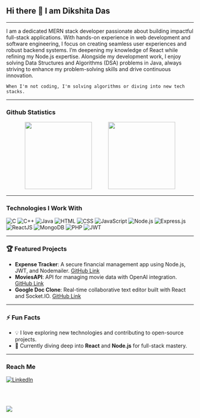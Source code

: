 ## Hi there 👋 I am Dikshita Das

---

I am a dedicated MERN stack developer passionate about building impactful full-stack applications. With hands-on experience in web development and software engineering, I focus on creating seamless user experiences and robust backend systems. I’m deepening my knowledge of React while refining my Node.js expertise. Alongside my development work, I enjoy solving Data Structures and Algorithms (DSA) problems in Java, always striving to enhance my problem-solving skills and drive continuous innovation.

```When I'm not coding, I'm solving algorithms or diving into new tech stacks.```

---

### Github Statistics

<div align="center">
  <img height="180em" src="https://github-readme-stats-eight-theta.vercel.app/api?username=DikshitaDas&show_icons=true&theme=algolia&include_all_commits=true&count_private=true" style="padding-right: 20px;"/>
  <img height="180em" src="https://github-readme-stats-eight-theta.vercel.app/api/top-langs/?username=DikshitaDas&layout=compact&langs_count=8&theme=algolia" style="padding-left: 20px;"/>
</div>



---

### Technologies I Work With

<p>
  <img alt="C" src="https://img.shields.io/badge/-C-00599C?style=for-the-badge&logo=c&logoColor=white"/>
  <img alt="C++" src="https://img.shields.io/badge/-C++-00599C?style=for-the-badge&logo=cplusplus&logoColor=white"/>
  <img alt="Java" src="https://img.shields.io/badge/-Java-007396?style=for-the-badge&logo=java&logoColor=white"/>
  <img alt="HTML" src="https://img.shields.io/badge/-HTML-E34F26?style=for-the-badge&logo=html5&logoColor=white"/>
  <img alt="CSS" src="https://img.shields.io/badge/-CSS-1572B6?style=for-the-badge&logo=css3&logoColor=white"/>
  <img alt="JavaScript" src="https://img.shields.io/badge/-JavaScript-F7DF1E?style=for-the-badge&logo=javascript&logoColor=black"/>
  <img alt="Node.js" src="https://img.shields.io/badge/-Node.js-339933?style=for-the-badge&logo=nodedotjs&logoColor=white"/>
  <img alt="Express.js" src="https://img.shields.io/badge/-Express.js-000000?style=for-the-badge&logo=express&logoColor=white"/>
  <img alt="ReactJS" src="https://img.shields.io/badge/-React-61DAFB?style=for-the-badge&logo=react&logoColor=white"/>
  <img alt="MongoDB" src="https://img.shields.io/badge/-MongoDB-47A248?style=for-the-badge&logo=mongodb&logoColor=white"/>
  <img alt="PHP" src="https://img.shields.io/badge/-PHP-777BB4?style=for-the-badge&logo=php&logoColor=white"/>
  <img alt="JWT" src="https://img.shields.io/badge/-JWT-000000?style=for-the-badge&logo=jsonwebtokens&logoColor=white"/>
</p>

---

### 🏆 Featured Projects
- **Expense Tracker**: A secure financial management app using Node.js, JWT, and Nodemailer. [GitHub Link](https://github.com/DikshitaDas/ExpenseTrackerPro)
- **MoviesAPI**: API for managing movie data with OpenAI integration. [GitHub Link](https://github.com/DikshitaDas/MoviesAPI)
- **Google Doc Clone**: Real-time collaborative text editor built with React and Socket.IO. [GitHub Link](https://github.com/DikshitaDas/Google-Doc-Clone)

---

### ⚡ Fun Facts
- 💡 I love exploring new technologies and contributing to open-source projects.
- 🎯 Currently diving deep into **React** and **Node.js** for full-stack mastery.

---
### Reach Me

<p>
  <a href="https://in.linkedin.com/in/dikshita-das-3bb414203" target="_blank">
    <img alt="LinkedIn" src="https://img.shields.io/badge/LinkedIn-%230077B5.svg?&logo=linkedin&logoColor=white&style=for-the-badge" />
  </a>
</p>
<br> <br>

[![](https://visitcount.itsvg.in/api?id=DikshitaDas&label=Profile%20Views&color=0&icon=1&pretty=false)](https://visitcount.itsvg.in)


